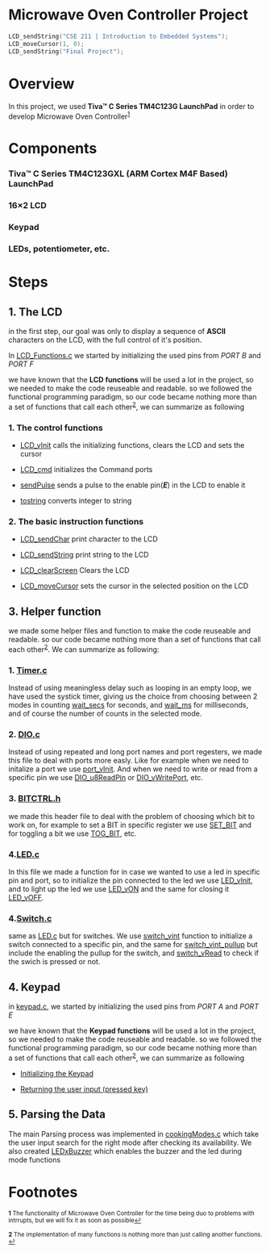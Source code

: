 # Microwave Oven Controller Project

```C 
LCD_sendString("CSE 211 | Introduction to Embedded Systems");
LCD_moveCursor(1, 0);
LCD_sendString("Final Project");
```

# Overview

In this project, we used **Tiva™ C Series TM4C123G LaunchPad** in order to develop Microwave Oven Controller<sup id="a1">[1](#f1)</sup> 


# Components

### Tiva™ C Series TM4C123GXL (ARM Cortex M4F Based) LaunchPad
### 16×2 LCD
### Keypad
### LEDs, potentiometer, etc.


# Steps

## 1. The LCD

in the first step, our goal was only to display a sequence of **ASCII** characters on the LCD, with the full control of it's position.

In [LCD_Functions.c](https://github.com/At0m77/Microwave-Oven-Controller/blob/main/LCD.c) we started by initializing the used pins from *PORT B* and *PORT F*

we have known that the **LCD functions** will be used a lot in the project, so we needed to make the code reuseable and readable. so we followed the functional programming paradigm, so our code became nothing more than a set of functions that call each other<sup id="a2">[2](#f2)</sup>, we can summarize as following


### 1. The control functions

- [LCD_vInit](https://github.com/At0m77/Microwave-Oven-Controller/blob/e86ce6fc958a09a00950c7df400fb972cf7ba180/LCD.c#L13) calls the initializing functions, clears the LCD and sets the cursor

- [LCD_cmd](https://github.com/At0m77/Microwave-Oven-Controller/blob/e86ce6fc958a09a00950c7df400fb972cf7ba180/LCD.c#L37) initializes the Command ports

- [sendPulse](https://github.com/At0m77/Microwave-Oven-Controller/blob/e86ce6fc958a09a00950c7df400fb972cf7ba180/LCD.c#L30) sends a pulse to the enable pin(***E***) in the LCD to enable it

- [tostring](https://github.com/At0m77/Microwave-Oven-Controller/blob/e86ce6fc958a09a00950c7df400fb972cf7ba180/LCD.c#L78) converts integer to string


### 2. The basic instruction functions

- [LCD_sendChar](https://github.com/At0m77/Microwave-Oven-Controller/blob/e86ce6fc958a09a00950c7df400fb972cf7ba180/LCD.c#L44) print character to the LCD

- [LCD_sendString](https://github.com/At0m77/Microwave-Oven-Controller/blob/e86ce6fc958a09a00950c7df400fb972cf7ba180/LCD.c#L51) print string to the LCD

- [LCD_clearScreen](https://github.com/At0m77/Microwave-Oven-Controller/blob/e86ce6fc958a09a00950c7df400fb972cf7ba180/LCD.c#L58) Clears the LCD

- [LCD_moveCursor](https://github.com/At0m77/Microwave-Oven-Controller/blob/e86ce6fc958a09a00950c7df400fb972cf7ba180/LCD.c#L63) sets the cursor in the selected position on the LCD



## 3. Helper function
we made some helper files and function to make the code reuseable and readable. so our code became nothing more than a set of functions that call each other<sup id="a2">[2](#f2)</sup>. We can summarize as following:

### 1. [Timer.c](https://github.com/At0m77/Microwave-Oven-Controller/blob/e86ce6fc958a09a00950c7df400fb972cf7ba180/Timer.c)
Instead of using meaningless delay such as looping in an empty loop, we have used the systick timer, giving us the choice from choosing between 2 modes in counting [wait_secs](https://github.com/At0m77/Microwave-Oven-Controller/blob/e86ce6fc958a09a00950c7df400fb972cf7ba180/Timer.c#L29) for seconds, and [wait_ms](https://github.com/At0m77/Microwave-Oven-Controller/blob/e86ce6fc958a09a00950c7df400fb972cf7ba180/Timer.c#L40) for milliseconds, and of course the number of counts in the selected mode.

### 2. [DIO.c](https://github.com/At0m77/Microwave-Oven-Controller/blob/e86ce6fc958a09a00950c7df400fb972cf7ba180/DIO.c)
Instead of using repeated and long port names and port regesters, we made this file to deal with ports more easly. Like for example when we need to initalize a port we use [port_vInit](https://github.com/At0m77/Microwave-Oven-Controller/blob/e86ce6fc958a09a00950c7df400fb972cf7ba180/DIO.c#L7). And when we need to write or read from a specific pin we use [DIO_u8ReadPin](https://github.com/At0m77/Microwave-Oven-Controller/blob/e86ce6fc958a09a00950c7df400fb972cf7ba180/DIO.c#L262) or [DIO_vWritePort](https://github.com/At0m77/Microwave-Oven-Controller/blob/e86ce6fc958a09a00950c7df400fb972cf7ba180/DIO.c#L191), etc.


### 3. [BITCTRL.h](https://github.com/At0m77/Microwave-Oven-Controller/blob/e86ce6fc958a09a00950c7df400fb972cf7ba180/BITCTRL.h)
we made this header file to deal with the problem of choosing which bit to work on, for example to set a BIT in specific register we use [SET_BIT](https://github.com/At0m77/Microwave-Oven-Controller/blob/e86ce6fc958a09a00950c7df400fb972cf7ba180/BITCTRL.h#L1) and for toggling a bit we use [TOG_BIT](https://github.com/At0m77/Microwave-Oven-Controller/blob/e86ce6fc958a09a00950c7df400fb972cf7ba180/BITCTRL.h#L3), etc.

### 4.[LED.c](https://github.com/At0m77/Microwave-Oven-Controller/blob/e86ce6fc958a09a00950c7df400fb972cf7ba180/LED.c)
In this file we made a function for in case we wanted to use a led in specific pin and port, so to initialize the pin connected to the led we use [LED_vInit](https://github.com/At0m77/Microwave-Oven-Controller/blob/e86ce6fc958a09a00950c7df400fb972cf7ba180/LED.c#L5), and to light up the led we use [LED_vON](https://github.com/At0m77/Microwave-Oven-Controller/blob/e86ce6fc958a09a00950c7df400fb972cf7ba180/LED.c#L10) and the same for closing it [LED_vOFF](https://github.com/At0m77/Microwave-Oven-Controller/blob/e86ce6fc958a09a00950c7df400fb972cf7ba180/LED.c#L14).
### 4.[Switch.c](https://github.com/At0m77/Microwave-Oven-Controller/blob/e86ce6fc958a09a00950c7df400fb972cf7ba180/Switch.c)
same as [LED.c](https://github.com/At0m77/Microwave-Oven-Controller/blob/c9202a44d7f34e4c8ddd7e9a4b4688bd3d33c8c0/README.md?plain=1#L70) but for switches. We use [switch_vint](https://github.com/At0m77/Microwave-Oven-Controller/blob/e86ce6fc958a09a00950c7df400fb972cf7ba180/Switch.c#L3) function to initialize a switch connected to a specific pin, and the same for [switch_vint_pullup](https://github.com/At0m77/Microwave-Oven-Controller/blob/e86ce6fc958a09a00950c7df400fb972cf7ba180/Switch.c#L14) but include the enabling the  pullup for the switch, and [switch_vRead](https://github.com/At0m77/Microwave-Oven-Controller/blob/e86ce6fc958a09a00950c7df400fb972cf7ba180/Switch.c#L9) to check if the swich is pressed or not.

## 4. Keypad
in [keypad.c](https://github.com/At0m77/Microwave-Oven-Controller/blob/e86ce6fc958a09a00950c7df400fb972cf7ba180/keypad.c), we started by initializing the used pins from *PORT A* and *PORT E*

we have known that the **Keypad functions** will be used a lot in the project, so we needed to make the code reuseable and readable. so we followed the functional programming paradigm, so our code became nothing more than a set of functions that call each other<sup id="a2">[2](#f2)</sup>, we can summarize as following

- [Initializing the Keypad](https://github.com/At0m77/Microwave-Oven-Controller/blob/e86ce6fc958a09a00950c7df400fb972cf7ba180/keypad.c#L10)

- [Returning  the user input (pressed key)](https://github.com/At0m77/Microwave-Oven-Controller/blob/e86ce6fc958a09a00950c7df400fb972cf7ba180/keypad.c#L30)

## 5. Parsing the Data
The main Parsing process was implemented in [cookingModes.c](https://github.com/At0m77/Microwave-Oven-Controller/blob/e86ce6fc958a09a00950c7df400fb972cf7ba180/cookingModes.c) which take the user input search for the right mode after checking its availability. We also created [LEDxBuzzer](https://github.com/At0m77/Microwave-Oven-Controller/blob/e86ce6fc958a09a00950c7df400fb972cf7ba180/cookingModes.c#L261) which enables the buzzer and the led during mode functions


# Footnotes
<sup><b id="f1">1</b> The functionality of Microwave Oven Controller for the time being duo to problems with intrrupts, but we will fix it as soon as possible[↩](#a1)</sup>

<sup><b id="f2">2</b> The implementation of many functions is nothing more than just calling another functions. [↩](#a2)</sup>
